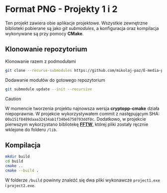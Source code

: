 # Format PNG - Projekty 1 i 2
Ten projekt zawiera obie aplikacje projektowe.
Wszystkie zewnętrzne biblioteki pobierane są jako *git submodules*, a konfiguracja oraz kompilacja wykonywane są przy pomocy **CMake**.

## Klonowanie repozytorium
Klonowanie razem z podmodułami
```bash
git clone --recurse-submodules https://github.com/mikolaj-paz/E-media-projekt-1
```
Dodawanie modułów do gotowego repozytorium
```bash
git submodule update --init --recursive
```
> [!CAUTION]
> W momencie tworzenia projektu najnowsza wersja **cryptopp-cmake** działa niepoprawnie. W projekcie wykorzystywałem commit z następującym SHA: ```00a151f8489daaa32434ab1f340e6750793ddf0c```.
Dodatkowo, w projekcie pierwszym wykorzystano bibliotekę [**FFTW**](https://fftw.org/install/windows.html), której pliki zostały ręcznie wklejone do folderu ```/lib```.

## Kompilacja
```bash
mkdir build
cd build
cmake ..
cmake --build .
```
W folderze ```/build``` powinny znaleźć się dwa pliki wykonawcze ```project1.exe``` i ```project2.exe```.
